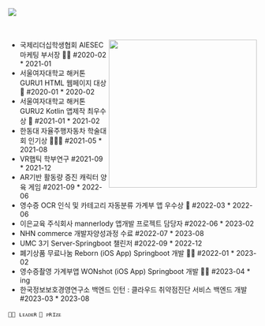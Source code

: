 </br><br/>
<img src="https://capsule-render.vercel.app/api?text=𝗛𝘆𝗲𝗿𝗶𝗺🌩️&fontColor=50bcdf&type=soft&color=FFFFFF00&animation=Transparent&fontSize=100&&desc=Backend-Developer&descSize=20&descAlign=50&descAlignY=90"/></center>
<br/><br/><br/>

<img src="https://i.pinimg.com/564x/b5/31/23/b53123873931e83ed3aab77adec3b281.jpg" align="right" height="300px" width="300px"/>


- 국제리더십학생협회 AIESEC 마케팅 부서장 🙋🏼 #2020-02 * 2021-01
- 서울여자대학교 해커톤 GURU1 HTML 웹페이지 대상 🏅 #2020-01 * 2020-02 
- 서울여자대학교 해커톤 GURU2 Kotlin 앱제작 최우수상 🏅 #2021-01 * 2021-02
- 한동대 자율주행자동차 학술대회 인기상 🙋🏼🏅 #2021-05 * 2021-08
- VR햅틱 학부연구 #2021-09 * 2021-12
- AR기반 활동량 증진 캐릭터 양육 게임 #2021-09 * 2022-06
- 영수증 OCR 인식 및 카테고리 자동분류 가계부 앱 우수상 🏅 #2022-03 * 2022-06 
- 이은교육 주식회사 mannerlody 앱개발 프로젝트 담당자 #2022-06 * 2023-02
- NHN commerce 개발자양성과정 수료 #2022-07 * 2023-08
- UMC 3기 Server-Springboot 챌린저 #2022-09 * 2022-12
- 폐기상품 무료나눔 Reborn (iOS App) Springboot 개발 🙋🏼 #2022-01 * 2023-02
- 영수증촬영 가계부앱 WONshot (iOS App) Springboot 개발 🙋🏼 #2023-04 * ing
- 한국정보보호경영연구소 백엔드 인턴
  : 클라우드 취약점진단 서비스 백엔드 개발 #2023-03 * 2023-08


`🙋🏼 ʟᴇᴀᴅᴇʀ` `🏅 ᴘʀɪᴢᴇ`


